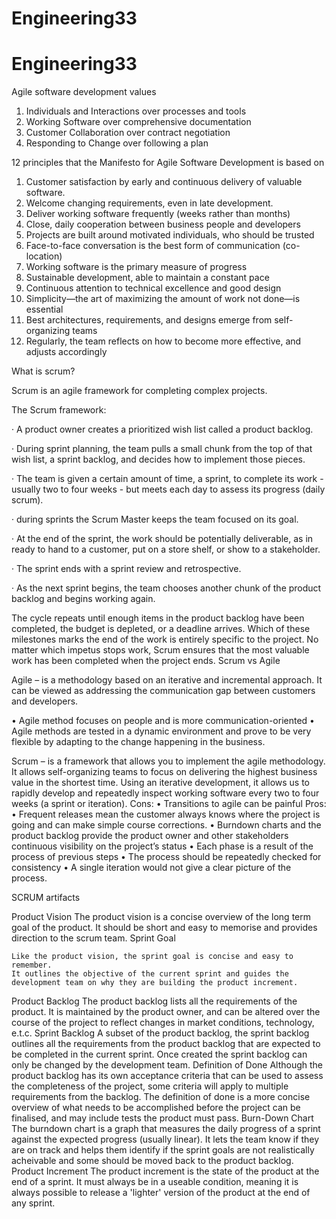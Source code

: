 # Engineering33

# Engineering33


Agile software development values

1) Individuals and Interactions over processes and tools
2) Working Software over comprehensive documentation
3) Customer Collaboration over contract negotiation
4) Responding to Change over following a plan


12 principles that the Manifesto for Agile Software Development is based on

1) Customer satisfaction by early and continuous delivery of valuable software.
2) Welcome changing requirements, even in late development.
3) Deliver working software frequently (weeks rather than months)
4) Close, daily cooperation between business people and developers
5) Projects are built around motivated individuals, who should be trusted
6) Face-to-face conversation is the best form of communication (co-location)
7) Working software is the primary measure of progress
8) Sustainable development, able to maintain a constant pace
9) Continuous attention to technical excellence and good design
10) Simplicity—the art of maximizing the amount of work not done—is essential
11) Best architectures, requirements, and designs emerge from self-organizing teams
12) Regularly, the team reflects on how to become more effective, and adjusts accordingly

What is scrum?

Scrum is an agile framework for completing complex projects.

The Scrum framework:

  · A product owner creates a prioritized wish list called a product backlog.

  · During sprint planning, the team pulls a small chunk from the top of that wish list, a sprint backlog, and decides how to implement those pieces.

  · The team is given a certain amount of time, a sprint, to complete its work - usually two to four weeks - but meets each day to assess its progress (daily scrum).

  · during sprints the Scrum Master keeps the team focused on its goal.

  · At the end of the sprint, the work should be potentially deliverable, as in ready to hand to a customer, put on a store shelf, or show to a stakeholder.

  · The sprint ends with a sprint review and retrospective.

  · As the next sprint begins, the team chooses another chunk of the product backlog and begins working again. 

The cycle repeats until enough items in the product backlog have been completed, the budget is depleted, or a deadline arrives. Which of these milestones marks the end of the work is entirely specific to the project. No matter which impetus stops work, Scrum ensures that the most valuable work has been completed when the project ends.
Scrum vs Agile

Agile – is a methodology based on an iterative and incremental approach. 
It can be viewed as addressing the communication gap between customers 
and developers.

•	Agile method focuses on people and is more 
communication-oriented
•	Agile methods are tested in a dynamic environment and prove to 
be very flexible by adapting to the change happening in the business.

Scrum – is a framework that allows you to implement the agile 
methodology. It allows self-organizing teams to focus on delivering the 
highest business value in the shortest time. Using an iterative 
development, it allows us to rapidly develop and repeatedly inspect 
working software every two to four weeks (a sprint or iteration).
Cons:
•	Transitions to agile can be painful
Pros:
•	Frequent releases mean the customer always knows where the 
project is going and can make simple course corrections.
•	Burndown charts and the product backlog provide the product 
owner and other stakeholders continuous visibility on the project’s 
status
•	Each phase is a result of the process of previous steps
•	The process should be repeatedly checked for consistency
•	A single iteration would not give a clear picture of the 
process.


SCRUM artifacts

Product Vision
	The product vision is a concise overview of the long term goal of the product.
	It should be short and easy to memorise and provides direction to the scrum team.
Sprint Goal

	Like the product vision, the sprint goal is concise and easy to remember.
	It outlines the objective of the current sprint and guides the development team on why they are building the product increment.
Product Backlog
	The product backlog lists all the requirements of the product.
	It is maintained by the product owner, and can be altered over the course of the project to reflect changes in market conditions, technology, e.t.c.
Sprint Backlog
	A subset of the product backlog, the sprint backlog outlines all the requirements from the product backlog that are expected to be completed in the current sprint.
	Once created the sprint backlog can only be changed by the development team.
Definition of Done
	Although the product backlog has its own acceptance criteria that can be used to assess the completeness of the project, some criteria will apply to multiple requirements from the backlog.
	The definition of done is a more concise overview of what needs to be accomplished before the project can be finalised, and may include tests the product must pass.
Burn-Down Chart
	The burndown chart is a graph that measures the daily progress of a sprint against the expected progress (usually linear).
	It lets the team know if they are on track and helps them identify if the sprint goals are not realistically acheivable and some should be moved back to the product backlog.
Product Increment
	The product increment is the state of the product at the end of a sprint.
	It must always be in a useable condition, meaning it is always possible to release a 'lighter' version of the product at the end of any sprint.

